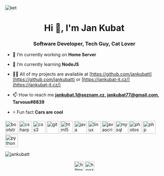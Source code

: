 ![ket](https://github.com/jankubatt/jankubatt/blob/master/kat.png)
<h1 align="center">Hi 👋, I'm Jan Kubat</h1>
<h3 align="center">Software Developer, Tech Guy, Cat Lover</h3>

- 🔭 I’m currently working on **Home Server**

- 🌱 I’m currently learning **NodeJS**

- 👨‍💻 All of my projects are available at [https://github.com/jankubatt](https://github.com/jankubatt) or [https://jankubat-it.cz/](https://jankubat-it.cz/)

- 📫 How to reach me **jankubat.1@seznam.cz, jankubat77@gmail.com, Tarvous#8839**

- ⚡ Fun fact **Cars are cool**

<p align="left"><img src="https://devicons.github.io/devicon/devicon.git/icons/bootstrap/bootstrap-plain.svg" alt="bootstrap" width="40" height="40"/> <img src="https://devicons.github.io/devicon/devicon.git/icons/csharp/csharp-original.svg" alt="csharp" width="40" height="40"/> <img src="https://devicons.github.io/devicon/devicon.git/icons/css3/css3-original-wordmark.svg" alt="css3" width="40" height="40"/> <img src="https://www.vectorlogo.zone/logos/git-scm/git-scm-icon.svg" alt="git" width="40" height="40"/> <img src="https://devicons.github.io/devicon/devicon.git/icons/html5/html5-original-wordmark.svg" alt="html5" width="40" height="40"/> <img src="https://devicons.github.io/devicon/devicon.git/icons/java/java-original-wordmark.svg" alt="java" width="40" height="40"/> <img src="https://devicons.github.io/devicon/devicon.git/icons/linux/linux-original.svg" alt="linux" width="40" height="40"/> <img src="https://devicons.github.io/devicon/devicon.git/icons/javascript/javascript-original.svg" alt="javascript" width="40" height="40"/> <img src="https://devicons.github.io/devicon/devicon.git/icons/mysql/mysql-original-wordmark.svg" alt="mysql" width="40" height="40"/> <img src="https://devicons.github.io/devicon/devicon.git/icons/photoshop/photoshop-plain.svg" alt="photoshop" width="40" height="40"/> <img src="https://devicons.github.io/devicon/devicon.git/icons/php/php-original.svg" alt="php" width="40" height="40"/> <img src="https://devicons.github.io/devicon/devicon.git/icons/python/python-original.svg" alt="python" width="40" height="40"/></p><img align="center" src="https://github-readme-stats.vercel.app/api?username=jankubatt&show_icons=true" alt="jankubatt" />

<p align="center">
<a href="https://stackoverflow.com/users/13785161/jan-kubat" target="blank"><img align="center" src="https://cdn.jsdelivr.net/npm/simple-icons@3.0.1/icons/stackoverflow.svg" alt="https://stackoverflow.com/users/13785161/jan-kubat" height="30" width="30" /></a>
<a href="https://instagram.com/honzakubat" target="blank"><img align="center" src="https://cdn.jsdelivr.net/npm/simple-icons@3.0.1/icons/instagram.svg" alt="honzakubat" height="30" width="30" /></a>
</p>
